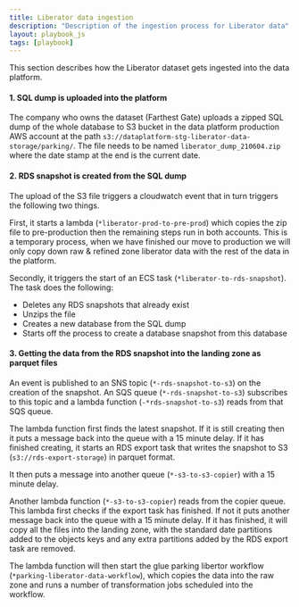 ```yaml
---
title: Liberator data ingestion
description: "Description of the ingestion process for Liberator data"
layout: playbook_js
tags: [playbook]
---
```


This section describes how the Liberator dataset gets ingested into the data platform. 

#### 1. SQL dump is uploaded into the platform

The company who owns the dataset (Farthest Gate) uploads a zipped SQL dump of the whole database to S3 bucket in the data platform production AWS account at the path `s3://dataplatform-stg-liberator-data-storage/parking/`.
The file needs to be named `liberator_dump_210604.zip` where the date stamp at the end is the current date.

#### 2. RDS snapshot is created from the SQL dump

The upload of the S3 file triggers a cloudwatch event that in turn triggers the following two things.

First, it starts a lambda (`*liberator-prod-to-pre-prod`) which copies the zip file to pre-production then the remaining steps run in both accounts.
This is a temporary process, when we have finished our move to production we will only copy down raw & refined zone liberator data with the rest of the data in the platform. 

Secondly, it triggers the start of an ECS task (`*liberator-to-rds-snapshot`). 
The task does the following:
- Deletes any RDS snapshots that already exist
- Unzips the file
- Creates a new database from the SQL dump
- Starts off the process to create a database snapshot from this database


#### 3. Getting the data from the RDS snapshot into the landing zone as parquet files

An event is published to an SNS topic (`*-rds-snapshot-to-s3`) on the creation of the snapshot.
An SQS queue (`*-rds-snapshot-to-s3`) subscribes to this topic and a lambda function (`-*rds-snapshot-to-s3`) reads from that SQS queue.

The lambda function first finds the latest snapshot.
If it is still creating then it puts a message back into the queue with a 15 minute delay.
If it has finished creating, it starts an RDS export task that writes the snapshot to S3 (`s3://rds-export-storage`) in parquet format.

It then puts a message into another queue (`*-s3-to-s3-copier`) with a 15 minute delay.

Another lambda function (`*-s3-to-s3-copier`) reads from the copier queue.
This lambda first checks if the export task has finished.
If not it puts another message back into the queue with a 15 minute delay.
If it has finished, it will copy all the files into the landing zone, with the standard date partitions added to the objects keys and any extra partitions added by the RDS export task are removed.

The lambda function will then start the glue parking libertor workflow (`*parking-liberator-data-workflow`), which copies the data into the raw zone and runs a number of transformation jobs scheduled into the workflow.
